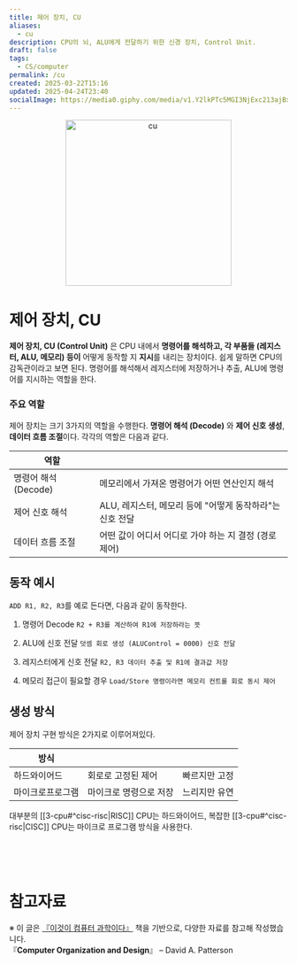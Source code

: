```yaml
---
title: 제어 장치, CU
aliases:
  - cu
description: CPU의 뇌, ALU에게 전달하기 위한 신경 장치, Control Unit.
draft: false
tags:
  - CS/computer
permalink: /cu
created: 2025-03-22T15:16
updated: 2025-04-24T23:40
socialImage: https://media0.giphy.com/media/v1.Y2lkPTc5MGI3NjExc213ajBxM2UycGxjZzhnZ2prbXh5cTBxYzU2d2JtazZ5c2JmMGc0OCZlcD12MV9pbnRlcm5hbF9naWZfYnlfaWQmY3Q9Zw/3ofSBiM95Lzb5tg1Fu/giphy.gif
---
```

<p align="center">
  <img src="https://media0.giphy.com/media/v1.Y2lkPTc5MGI3NjExc213ajBxM2UycGxjZzhnZ2prbXh5cTBxYzU2d2JtazZ5c2JmMGc0OCZlcD12MV9pbnRlcm5hbF9naWZfYnlfaWQmY3Q9Zw/3ofSBiM95Lzb5tg1Fu/giphy.gif" alt="cu" width="300">
</p>


# 제어 장치, CU

**제어 장치, CU (Control Unit)** 은 CPU 내에서 **명령어를 해석하고, 각 부품들 (레지스터, ALU, 메모리) 등이** 어떻게 동작할 지 **지시**를 내리는 장치이다. 쉽게 말하면 CPU의 감독관이라고 보면 된다. 명령어를 해석해서 레지스터에 저장하거나 추출, ALU에 명령어를 지시하는 역할을 한다.

### 주요 역할

제어 장치는 크기 3가지의 역할을 수행한다. **명령어 해석 (Decode)** 와 **제어 신호 생성**, **데이터 흐름 조절**이다. 각각의 역할은 다음과 같다.

| 역할              |                                     |
| --------------- | ----------------------------------- |
| 명령어 해석 (Decode) | 메모리에서 가져온 명령어가 어떤 연산인지 해석           |
| 제어 신호 해석        | ALU, 레지스터, 메모리 등에 "어떻게 동작하라"는 신호 전달 |
| 데이터 흐름 조절       | 어떤 값이 어디서 어디로 가야 하는 지 결정 (경로 제어)    |

## 동작 예시

`ADD R1, R2, R3`를 예로 든다면, 다음과 같이 동작한다.

1. 명령어 Decode
`R2 + R3를 계산하여 R1에 저장하라는 뜻`

2. ALU에 신호 전달
`덧셈 회로 생성 (ALUControl = 0000) 신호 전달`

3. 레지스터에게 신호 전달
`R2, R3 데이터 추출 및 R1에 결과값 저장`

4. 메모리 접근이 필요할 경우
`Load/Store 명령이라면 메모리 컨트롤 회로 동시 제어`

## 생성 방식

제어 장치 구현 방식은 2가지로 이루어져있다.

| 방식       |              |         |
| -------- | ------------ | ------- |
| 하드와이어드   | 회로로 고정된 제어   | 빠르지만 고정 |
| 마이크로프로그램 | 마이크로 명령으로 저장 | 느리지만 유연 |

대부분의 [[3-cpu#^cisc-risc|RISC]] CPU는 하드와이어드, 복잡한 [[3-cpu#^cisc-risc|CISC]] CPU는 마이크로 프로그램 방식을 사용한다.

</br></br></br>
# 참고자료

※ 이 글은 [『이것이 컴퓨터 과학이다』](https://product.kyobobook.co.kr/detail/S000214014967) 책을 기반으로, 다양한 자료를 참고해 작성했습니다.  
『**Computer Organization and Design**』 – David A. Patterson  